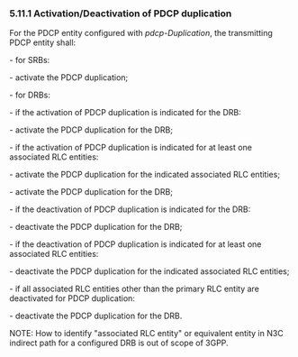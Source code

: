 ### 5.11.1 Activation/Deactivation of PDCP duplication

For the PDCP entity configured with *pdcp-Duplication*, the transmitting
PDCP entity shall:

\- for SRBs:

\- activate the PDCP duplication;

\- for DRBs:

\- if the activation of PDCP duplication is indicated for the DRB:

\- activate the PDCP duplication for the DRB;

\- if the activation of PDCP duplication is indicated for at least one
associated RLC entities:

\- activate the PDCP duplication for the indicated associated RLC
entities;

\- activate the PDCP duplication for the DRB;

\- if the deactivation of PDCP duplication is indicated for the DRB:

\- deactivate the PDCP duplication for the DRB;

\- if the deactivation of PDCP duplication is indicated for at least one
associated RLC entities:

\- deactivate the PDCP duplication for the indicated associated RLC
entities;

\- if all associated RLC entities other than the primary RLC entity are
deactivated for PDCP duplication:

\- deactivate the PDCP duplication for the DRB.

NOTE: How to identify \"associated RLC entity\" or equivalent entity in
N3C indirect path for a configured DRB is out of scope of 3GPP.